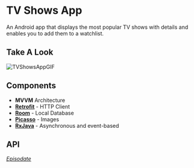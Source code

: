# TV Shows App

An Android app that displays the most popular TV shows with details and enables you to add them to a watchlist.


## Take A Look
![TVShowsAppGIF](https://github.com/mustafamelikaltug/TVShowsApp/assets/130696468/6f92b70f-2e58-427a-8ed5-1992eb6f81db)



## Components

- **MVVM** Architecture
- [**Retrofit**](https://github.com/square/retrofit) - HTTP Client
- [**Room**](https://developer.android.com/training/data-storage/room) - Local Database
- [**Picasso**](https://github.com/square/picasso) - Images
- [**RxJava**](https://github.com/ReactiveX/RxJava) - Asynchronous and event-based


## API

[*Episodate*](https://www.episodate.com/api)
